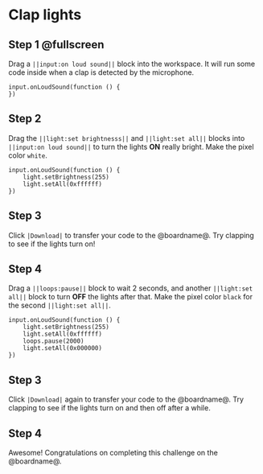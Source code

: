 # Clap lights

## Step 1 @fullscreen

Drag a ``||input:on loud sound||`` block into the workspace. It will run some code inside when a clap is detected by the microphone.

```blocks
input.onLoudSound(function () {
})
```

## Step 2

Drag the ``||light:set brightnesss||`` and ``||light:set all||`` blocks into ``||input:on loud sound||`` to turn the lights **ON** really bright. Make the pixel color `white`.

```blocks
input.onLoudSound(function () {
    light.setBrightness(255)
    light.setAll(0xffffff)
})
```

## Step 3

Click ``|Download|`` to transfer your code to the @boardname@. Try clapping to see if the lights turn on!

## Step 4

Drag a ``||loops:pause||`` block to wait 2 seconds, and another ``||light:set all||`` block to turn **OFF** the lights after that. Make the pixel color `black` for the second ``||light:set all||``.

```blocks
input.onLoudSound(function () {
    light.setBrightness(255)
    light.setAll(0xffffff)
    loops.pause(2000)
    light.setAll(0x000000)
})
```

## Step 3

Click ``|Download|`` again to transfer your code to the @boardname@. Try clapping to see if the lights turn on and then off after a while.

## Step 4

Awesome! Congratulations on completing this challenge on the @boardname@.
